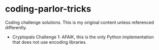 # coding-parlor-tricks
Coding challenge solutions. This is my original content unless referenced differently.

- Cryptopals Challenge 1: AFAIK, this is the only Python implementation that does not use encoding libraries.
